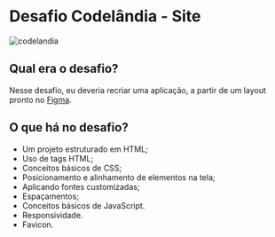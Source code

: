 # Desafio Codelândia - Site 

![codelandia](https://github.com/Mariana-Gomes/desafio-codelandia/assets/64051327/dcdff9c8-0a92-4e57-a7ff-ca1718934b00)

## Qual era o desafio?

Nesse desafio, eu deveria recriar uma aplicação, a partir de um layout pronto no [Figma](https://www.figma.com/file/Yb9IBH56g7T1hdIyZ3BMNO/Desafios---Codel%C3%A2ndia?node-id=0%3A1).

## O que há no desafio?

- Um projeto estruturado em HTML;
- Uso de tags HTML;
- Conceitos básicos de CSS;
- Posicionamento e alinhamento de elementos na tela;
- Aplicando fontes customizadas;
- Espaçamentos;
- Conceitos básicos de JavaScript.
- Responsividade.
- Favicon.

 
 

